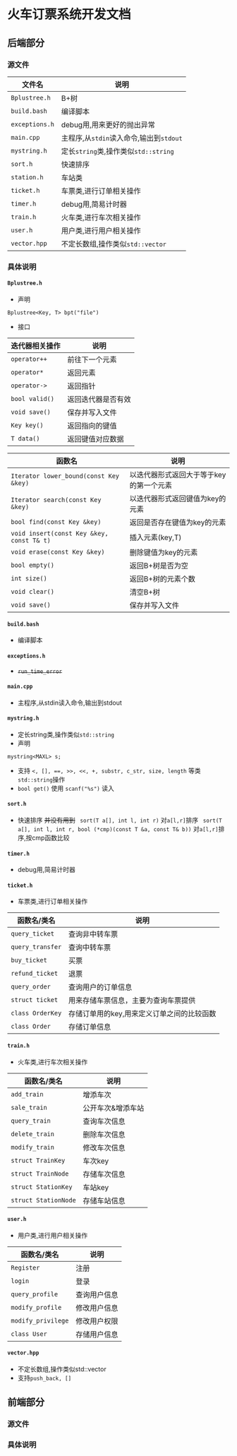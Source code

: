 # 火车订票系统开发文档

## 后端部分

### 源文件

| 文件名 | 说明 |
| ------- | ----- |
| `Bplustree.h` | B+树 |
| `build.bash` | 编译脚本 |
| `exceptions.h` | debug用,用来更好的抛出异常
| `main.cpp` | 主程序,从`stdin`读入命令,输出到`stdout`
| `mystring.h` | 定长`string`类,操作类似`std::string`
| `sort.h` | 快速排序
| `station.h` | 车站类
| `ticket.h` | 车票类,进行订单相关操作
| `timer.h` | debug用,简易计时器
| `train.h` | 火车类,进行车次相关操作
| `user.h` | 用户类,进行用户相关操作
| `vector.hpp` | 不定长数组,操作类似`std::vector`

### 具体说明

####  `Bplustree.h`
- 声明
```
Bplustree<Key, T> bpt("file")
```
- 接口

| 迭代器相关操作 | 说明 |
|-----------|-----------|
| `operator++` | 前往下一个元素 |
| `operator*` | 返回元素 |
| `operator->` | 返回指针 |
| `bool valid()`| 返回迭代器是否有效 |
| `void save()`| 保存并写入文件 |
| `Key key()` | 返回指向的键值 |
| `T data()` | 返回键值对应数据 |

| 函数名 | 说明 |
| -- | ------------- |
| `Iterator lower_bound(const Key &key)` | 以迭代器形式返回大于等于key的第一个元素 |
| `Iterator search(const Key &key)` | 以迭代器形式返回键值为key的元素 |
| `bool find(const Key &key)` | 返回是否存在键值为key的元素 |
| `void insert(const Key &key, const T& t)` | 插入元素(key,T) |
| `void erase(const Key &key)` | 删除键值为key的元素 |
| `bool empty()` | 返回B+树是否为空 |
| `int size()` | 返回B+树的元素个数 |
| `void clear()` | 清空B+树 |
| `void save()` | 保存并写入文件 |

#### `build.bash`
- 编译脚本

#### `exceptions.h`
- ~~`run_time_error`~~

#### `main.cpp`
-  主程序,从stdin读入命令,输出到stdout

#### `mystring.h`
-  定长string类,操作类似`std::string`
- 声明
```
mystring<MAXL> s;
```
- 支持 `<, [], ==, >>, <<, +, substr, c_str, size, length` 等类`std::string`操作
- `bool get()` 使用 `scanf("%s")` 读入

#### `sort.h`
-  快速排序 ~~并没有用到~~
` sort(T a[], int l, int r)` 对`a[l,r]`排序
` sort(T a[], int l, int r, bool (*cmp)(const T &a, const T& b))` 对`a[l,r]`排序,按cmp函数比较

#### `timer.h`
-  debug用,简易计时器

#### `ticket.h`
-  车票类,进行订单相关操作

| 函数名/类名 | 说明 |
| -- | ------------- |
| `query_ticket` | 查询非中转车票 |
| `query_transfer` | 查询中转车票 |
| `buy_ticket` | 买票 |
| `refund_ticket` | 退票 |
| `query_order` | 查询用户的订单信息 |
| `struct ticket` | 用来存储车票信息，主要为查询车票提供 |
| `class OrderKey` | 存储订单用的key,用来定义订单之间的比较函数 |
| `class Order` | 存储订单信息 |

#### `train.h`
-  火车类,进行车次相关操作

| 函数名/类名 | 说明 |
| -- | ------------- |
| `add_train` | 增添车次 |
| `sale_train` | 公开车次&增添车站 |
| `query_train` | 查询车次信息 |
| `delete_train` | 删除车次信息 |
| `modify_train` | 修改车次信息 |
| `struct TrainKey ` | 车次key |
| `struct TrainNode` | 存储车次信息 |
| `struct StationKey` | 车站key |
| `struct StationNode` | 存储车站信息 |

#### `user.h`
-  用户类,进行用户相关操作

| 函数名/类名 | 说明 |
| -- | ------------- |
| `Register` | 注册 |
| `login` | 登录 |
| `query_profile` | 查询用户信息 |
| `modify_profile` | 修改用户信息 |
| `modify_privilege` | 修改用户权限 |
| `class User` | 存储用户信息 |

#### `vector.hpp`
-  不定长数组,操作类似std::vector
- 支持`push_back, []`

## 前端部分

### 源文件

### 具体说明
